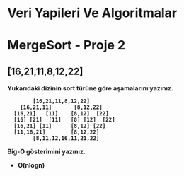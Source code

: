 # <strong> Veri Yapileri Ve Algoritmalar 

# MergeSort - Proje 2

## <bold>  [16,21,11,8,12,22] <bold>

**Yukarıdaki dizinin sort türüne göre aşamalarını yazınız.**

            [16,21,11,8,12,22]
        [16,21,11]       [8,12,22]
      [16,21]   [11]    [8,12]  [22]
      [16] [21]  [11]   [8] [12]  [22]
      [16,21] [11]      [8,12] [22]
      [11,16,21]        [8,12,22]
            [8,11,12,16,11,21,22]




**Big-O gösterimini yazınız.**

* O(nlogn)


